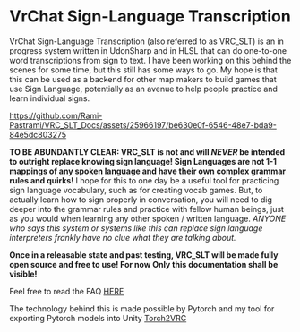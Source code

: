# VrChat Sign-Language Transcription

VrChat Sign-Language Transcription (also referred to as VRC_SLT) is an in progress system written in UdonSharp and in HLSL that can do one-to-one word transcriptions from sign to text. I have been working on this behind the scenes for some time, but this still has some ways to go. My hope is that this can be used as a backend for other map makers to build games that use Sign Language, potentially as an avenue to help people practice and learn individual signs. 

https://github.com/Rami-Pastrami/VRC_SLT_Docs/assets/25966197/be630e0f-6546-48e7-bda9-84e5dc803275

**TO BE ABUNDANTLY CLEAR: VRC_SLT is not and will _NEVER_ be intended to outright replace knowing sign language! Sign Languages are not 1-1 mappings of any spoken language and have their own complex grammar rules and quirks!**
I hope for this to one day be a useful tool for practicing sign language vocabulary, such as for creating vocab games. But, to actually learn how to sign properly in conversation, you will need to dig deeper into the grammar rules and practice with fellow human beings, just as you would when learning any other spoken / written language. _ANYONE who says this system or systems like this can replace sign language interpreters frankly have no clue what they are talking about._

**Once in a releasable state and past testing, VRC_SLT will be made fully open source and free to use! For now Only this documentation shall be visible!**

Feel free to read the FAQ [HERE](https://github.com/Rami-Pastrami/VRC_SLT_Docs/blob/main/docs/FAQ.md)

The technology behind this is made possible by Pytorch and my tool for exporting Pytorch models into Unity [Torch2VRC](https://github.com/Rami-Pastrami/Torch2VRC)
